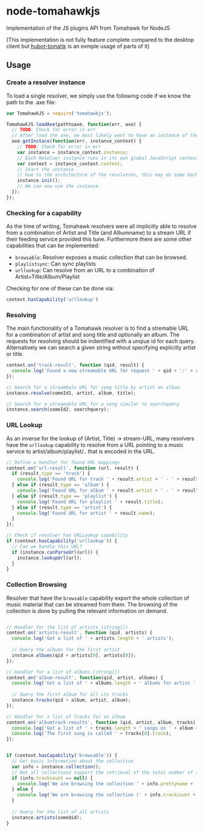 node-tomahawkjs
==========================

Implementation of the JS plugins API from Tomahawk for NodeJS

(This implementation is not fully feature complete compared to the desktop client but [hubot-tomahk](https://github.com/xhochy/hubot-tomahk) is an exmple usage of parts of it)

Usage
-----

### Create a resolver instance

To load a single resolver, we simply use the following code if we know the path to the .axe file:

```javascript
var TomahawkJS = require('tomahawkjs');

TomahawkJS.loadAxe(pathtoaxe, function(err, axe) {
  // TODO: Check for error in err
  // After load the axe, we most likely want to have an instance of the resolver
  axe.getInstace(function(err, instance_context) {
    // TODO: Check for error in err
    var instance = instance_context.instance;
    // Each Resolver instance runs in its own global JavaScript context
    var context = instance_context.context;
    // Start the instance
    // Due to the architecture of the resolveres, this may do some background work and will not block.
    instance.init();
    // We can now use the instance
  });
});
```

### Checking for a capability

As the time of writing, Tomahawk resolvers were all implicitly able to resolve from a combination of Artist and Title (and Albumname) to a stream URL if their feeding service provided this tune. Furthermore there are some other capabilities that can be implemented:

* `browsable`: Resolver exposes a music collection that can be browsed.
* `playlistsync`: Can sync playlists
* `urllookup`: Can resolve from an URL to a combination of Artist+Title/Album/Playlist

Checking for one of these can be done via:

```javascript
context.hasCapability('urllookup')
```

### Resolving

The main functionality of a Tomahawk resolver is to find a stremable URL for a combination of artist and song title and optionally an album.
The requests for resolving should be indentified with a unqiue id for each query.
Alternatively we can search a given string without specifying explicitly artist or title.

```javascript
context.on('track-result', function (qid, result) {
  console.log('Found a new streamable URL for request ' + qid + ':' + result.url);
});

// Search for a streambale URL for song title by artist on album.
instance.resolve(someId1, artist, album, title);

// Search for a streamable URL for a song similar to searchquery
instance.search(someId2, searchquery);
```

### URL Lookup

As an inverse for the lookup of (Artist, Title) -> stream-URL, many resolvers have the `urllookup` capability to resolve from a URL pointing to a music service to artist/album/playlist/.. that is encoded in the URL.

```javascript
// Define a handler for found URL mappings
context.on('url-result', function (url, result) {
  if (result.type == 'track') {
    console.log('Found URL for track ' + result.artist + ' - ' + result.title);
  } else if (result.type == 'album') {
    console.log('Found URL for album ' + result.artist + ' - ' + result.name);
  } else if (result.type == 'playlist') {
    console.log('Found URL for playlist ' + result.title);
  } else if (result.type == 'artist') {
    console.log('Found URL for artist ' + result.name);
  }
});

// Check if resolver has URLLookup capability
if (context.hasCapability('urllookup')) {
  // Can we handle this URL?
  if (instance.canParseUrl(url)) {
    instance.lookupUrl(url);
  }
}
```

### Collection Browsing

Resolver that have the `browsable` capability export the whole collection of music material that can be streamed from them.
The browsing of the collection is done by pulling the relevant information on demand.

```javascript

// Handler for the list of artists (string[])
context.on('artists-result', function (qid, artists) {
  console.log('Got a list of ' + artists.length + ' artists');
  
  // Query the albums for the first artist
  instance.albums(qid + artists[0], artists[0]);
});

// Handler for a list of albums (string[])
context.on('album-result', function(qid, artist, albums) {
  console.log('Got a list of ' + albums.length + ' albums for artist ' + artist);
  
  // Query the first album for all its tracks
  instance.tracks(qid + album, artist, album);
});

// Handler for a list of tracks for an album
content.on('albumtrack-results', function (qid, artist, album, tracks) {
  console.log('Got a list of ' + tracks.length + ' songs on ' + album + ' by ' + artist);
  console.log('The first song is called ' + tracks[0].track);
});


if (context.hasCapability('browsable')) {
  // Get basic information about the collection
  var info = instance.collection();
  // Not all collections support the retrieval of the total number of tracks
  if (info.trackcount == null) {
    console.log('We are browsing the collection ' + info.prettyname + ': ' + info.description);
  } else {
    console.log('We are browsing the collection (' + info.trackcount + ' tracks) ' + info.prettyname + ': ' + info.description);
  }
  
  // Query for the list of all artists
  instance.artists(someQid);
}
```
